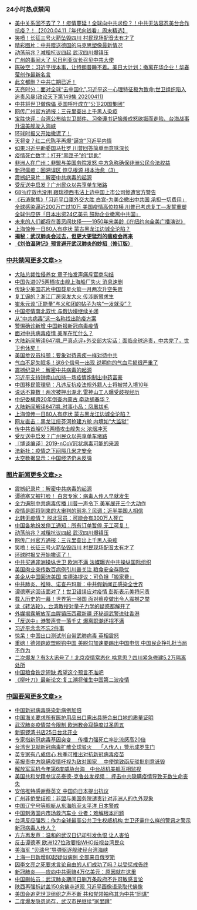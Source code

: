 <div class="catlist">
<h3>24小时热点禁闻</h3>
<ul>
<li><a href="https://github.com/fqnews/bnews/blob/master/taiwannews/20200411/1310605.md">美中关系回不去了？！疫情蔓延！全球向中共求偿？！中共无法容忍美台合作抗疫？！【2020.04.11『年代向钱看』周末精选】</a></li>
<li><a href="https://github.com/fqnews/bnews/blob/master/topimagenews/20200412/1310674.md">笑喷！长征三号火箭坠毁四川 村民现场配音太有才了</a></li>
<li><a href="https://github.com/fqnews/bnews/blob/master/cbnews/20200412/1310623.md">精彩图片：中共赠送德国的马克思塑像最新情况</a></li>
<li><a href="https://github.com/fqnews/bnews/blob/master/topimagenews/20200412/1310676.md">动荡前兆？减租抗议四起 武汉四川爆镇压</a></li>
<li><a href="https://github.com/fqnews/bnews/blob/master/cbnews/20200412/1310690.md">广州的事闹大了 尼日利亚议长召见中共大使</a></li>
<li><a href="https://github.com/fqnews/bnews/blob/master/cbnews/20200412/1310620.md">陈破空：习近平很本事，让特朗普睡不着。美日大计划：撤离在华企业！华春莹创作最新名言 </a></li>
<li><a href="https://github.com/fqnews/bnews/blob/master/finance/20200412/1310713.md">此文都删？中共亡期已近！</a></li>
<li><a href="https://github.com/fqnews/bnews/blob/master/cbnews/20200412/1310618.md">天亮时分：面对全球“去中国化”,习近平这一心理特征极为致命;世卫组织陷入追责风暴(政论天下第149集 20200411) </a></li>
<li><a href="https://github.com/fqnews/bnews/blob/master/ssgc/20200411/1310606.md">中共将世卫做傀儡 英国呼吁成立“公卫20国集团”</a></li>
<li><a href="https://github.com/fqnews/bnews/blob/master/topimagenews/20200412/1310675.md">网传广州官方通报：三元里查出上千黑人染疫</a></li>
<li><a href="https://github.com/fqnews/bnews/blob/master/bannedvideo/20200411/1310611.md">宝胜快评：台湾公布给世卫邮件、习帝谭书记恼羞成怒欲铤而走险、台海战事升温美舰驶入海峡</a></li>
<li><a href="https://github.com/fqnews/bnews/blob/master/topimagenews/20200412/1310673.md">环球时报又开始撒谎了！</a></li>
<li><a href="https://github.com/fqnews/bnews/blob/master/comments/20200412/1310855.md">天将变？红二代陈平再爆“逼宫”习近平内情</a></li>
<li><a href="https://github.com/fqnews/bnews/blob/master/cbnews/20200412/1310689.md">如果习近平助委国马杜罗 川普回答简单而意味深长</a></li>
<li><a href="https://github.com/fqnews/bnews/blob/master/ssgc/20200411/1310610.md">疫情死亡数字：打开“黑匣子”的“钥匙”</a></li>
<li><a href="https://github.com/fqnews/bnews/blob/master/worldnews/usa/20200412/1310652.md">非洲人在广州：非盟与美国务院发怒 中方急称确保非洲公民合法权益</a></li>
<li><a href="https://github.com/fqnews/bnews/blob/master/cbnews/20200411/1310607.md">新冠瘟疫：回溯误区 惊见根源 根本治愈（3）</a></li>
<li><a href="https://github.com/fqnews/bnews/blob/master/comments/20200412/1310987.md">震撼纪录片：解密中共病毒的起源</a></li>
<li><a href="https://github.com/fqnews/bnews/blob/master/cbnews/20200412/1310968.md">受反送中启发？广州民众以共享单车堵路</a></li>
<li><a href="https://github.com/fqnews/bnews/blob/master/cnnews/20200412/1310760.md">68％疗效也没用 跟瑞德西韦沾上边中国上市公司惨遭官方警告</a></li>
<li><a href="https://github.com/fqnews/bnews/blob/master/bannedvideo/20200412/1310622.md">《石涛聚焦》「习近平口罩外交大胜 白宫-为美企撤出中共国 承担一切费用」全球感染逼近200万亡过10万 美国疫情高位拉横 川普已考虑复工—发誓重塑全球供应链「日本出资24亿美元 鼓励企业撤离中共国」 </a></li>
<li><a href="https://github.com/fqnews/bnews/blob/master/comments/20200411/1310594.md">未来的人们都将在善恶间抉择——1950年宋美龄《在纽约向全美广播演说》</a></li>
<li><a href="https://github.com/fqnews/bnews/blob/master/cbnews/20200412/1310990.md">上海惊传一日80人有症状 蒙古黑龙江边城全沦陷？</a></li>
<li><b><a href="https://github.com/fqnews/bnews/blob/master/comments/20200211/1275071.md" target="_blank">揭秘：武汉肺炎会过去，但更大更猛烈的瘟疫会再来</a></b></li>
<li><b><a href="https://github.com/fqnews/bnews/blob/master/comments/20200207/1272816.md" target="_blank">《刘伯温碑记》预言避开武汉肺炎的妙招（修订版）</a></b></li>
</ul>
</div>

<div class="catlist">
<h3><a href="https://github.com/fqnews/bnews/blob/master/cbnews/" target="_blank">中共禁闻</a><span><a href="https://github.com/fqnews/bnews/blob/master/cbnews/" target="_blank" rel="nofollow">更多文章>></a></span></h3>
<ul>
<li><a href="https://github.com/fqnews/bnews/blob/master/cbnews/20200412/1311106.md" target="_blank">大陆总裁性侵养女 章子怡发声痛斥官商勾结</a></li>
<li><a href="https://github.com/fqnews/bnews/blob/master/cbnews/20200412/1311099.md" target="_blank">中国先进075两栖攻击舰上海船厂失火 消息速删</a></li>
<li><a href="https://github.com/fqnews/bnews/blob/master/cbnews/20200412/1311098.md" target="_blank">传缺少美国芯片中国载星火箭一月两次升空失败</a></li>
<li><a href="https://github.com/fqnews/bnews/blob/master/cbnews/20200412/1311095.md" target="_blank">复工逼的？浙江厂房突发大火 传涉断臂求生</a></li>
<li><a href="https://github.com/fqnews/bnews/blob/master/cbnews/20200412/1311092.md" target="_blank">崔永元谈“正能量”与义和团的帖子为啥“一发就没”？</a></li>
<li><a href="https://github.com/fqnews/bnews/blob/master/cbnews/20200412/1311091.md" target="_blank">中国疫情南北双忧 与俄边境继续关闭</a></li>
<li><a href="https://github.com/fqnews/bnews/blob/master/comments/20200412/1311062.md" target="_blank">从“中共病毒”这一名称找出防疫方案</a></li>
<li><a href="https://github.com/fqnews/bnews/blob/master/cbnews/20200412/1311090.md" target="_blank">警惕确诊新增 中国新报新冠病毒疫情</a></li>
<li><a href="https://github.com/fqnews/bnews/blob/master/cbnews/20200412/1311088.md" target="_blank">面对中共病毒疫情 美军在忙什么？</a></li>
<li><a href="https://github.com/fqnews/bnews/blob/master/cbnews/20200412/1311040.md" target="_blank">大陆新闻解读647期_严真点评+外交部大实话：面临全球追责，中共完了，世卫也休矣！</a></li>
<li><a href="https://github.com/fqnews/bnews/blob/master/cbnews/20200412/1311034.md" target="_blank">美国参议员科顿：要象对待恶疾一样对待中共</a></li>
<li><a href="https://github.com/fqnews/bnews/blob/master/cbnews/20200412/1311035.md" target="_blank">气血不足失眠多！这6个信号一出现 说明你的气血亏损很严重了</a></li>
<li><a href="https://github.com/fqnews/bnews/blob/master/comments/20200412/1310987.md" target="_blank">震撼纪录片：解密中共病毒的起源</a></li>
<li><a href="https://github.com/fqnews/bnews/blob/master/cbnews/20200412/1311019.md" target="_blank">习近平支持钟南山加持一场疫情炮制出中药富豪</a></li>
<li><a href="https://github.com/fqnews/bnews/blob/master/cbnews/20200412/1311018.md" target="_blank">中国移民管理局：凡违反抗疫法规外籍人士将被禁入境10年</a></li>
<li><a href="https://github.com/fqnews/bnews/blob/master/cbnews/20200412/1311005.md" target="_blank">说话不算数！两次被押出湖北 雷神山工人曝受歧视经历</a></li>
<li><a href="https://github.com/fqnews/bnews/blob/master/cbnews/20200412/1310997.md" target="_blank">中纪委横跨20年倒查内蒙古 牵动胡春华？</a></li>
<li><a href="https://github.com/fqnews/bnews/blob/master/cbnews/20200412/1310991.md" target="_blank">大陆新闻解读647期_时事小品：凤凰拔毛</a></li>
<li><a href="https://github.com/fqnews/bnews/blob/master/cbnews/20200412/1310990.md" target="_blank">上海惊传一日80人有症状 蒙古黑龙江边城全沦陷？</a></li>
<li><a href="https://github.com/fqnews/bnews/blob/master/cbnews/20200412/1310989.md" target="_blank">网友直击：黑龙江绥芬河抢建方舱 内境如“大监狱”</a></li>
<li><a href="https://github.com/fqnews/bnews/blob/master/cbnews/20200412/1310969.md" target="_blank">传中共首艘075两栖攻击舰失火 浓烟冲天</a></li>
<li><a href="https://github.com/fqnews/bnews/blob/master/cbnews/20200412/1310968.md" target="_blank">受反送中启发？广州民众以共享单车堵路</a></li>
<li><a href="https://github.com/fqnews/bnews/blob/master/cbnews/20200412/1310871.md" target="_blank">〖博谈编译〗2019-nCoV冠状病毒可能的来源</a></li>
<li><a href="https://github.com/fqnews/bnews/blob/master/cbnews/20200412/1310870.md" target="_blank">法新社：疫情之下间隔几米才安全</a></li>
<li><a href="https://github.com/fqnews/bnews/blob/master/cbnews/20200412/1310869.md" target="_blank">太空数据显示：中国经济仍未反弹</a></li>

</ul>
</div>
<div class="catlist">
<h3><a href="https://github.com/fqnews/bnews/blob/master/topimagenews/" target="_blank">图片新闻</a><span><a href="https://github.com/fqnews/bnews/blob/master/topimagenews/" target="_blank" rel="nofollow">更多文章>></a></span></h3>
<ul>
<li><a href="https://github.com/fqnews/bnews/blob/master/comments/20200412/1310987.md" target="_blank">震撼纪录片：解密中共病毒的起源</a></li>
<li><a href="https://github.com/fqnews/bnews/blob/master/topimagenews/20200412/1311028.md" target="_blank">谭德塞又被打脸！ 白宫专家：病毒人传人早就发生</a></li>
<li><a href="https://github.com/fqnews/bnews/blob/master/topimagenews/20200412/1311027.md" target="_blank">全力遏制中共病毒传播 川普一声令下 美军展开三个大动作</a></li>
<li><a href="https://github.com/fqnews/bnews/blob/master/topimagenews/20200412/1311026.md" target="_blank">疫情是即将到来的大审判的前兆？民调：近半美国人相信</a></li>
<li><a href="https://github.com/fqnews/bnews/blob/master/topimagenews/20200412/1311020.md" target="_blank">北韩无疫情？ 脱北官员：可能会有300万人死亡</a></li>
<li><a href="https://github.com/fqnews/bnews/blob/master/topimagenews/20200412/1311004.md" target="_blank">中国各地纷发停工通知：所有订单暂停 无工可复！</a></li>
<li><a href="https://github.com/fqnews/bnews/blob/master/topimagenews/20200412/1310676.md" target="_blank">动荡前兆？减租抗议四起 武汉四川爆镇压</a></li>
<li><a href="https://github.com/fqnews/bnews/blob/master/topimagenews/20200412/1310675.md" target="_blank">网传广州官方通报：三元里查出上千黑人染疫</a></li>
<li><a href="https://github.com/fqnews/bnews/blob/master/topimagenews/20200412/1310674.md" target="_blank">笑喷！长征三号火箭坠毁四川 村民现场配音太有才了</a></li>
<li><a href="https://github.com/fqnews/bnews/blob/master/topimagenews/20200412/1310673.md" target="_blank">环球时报又开始撒谎了！</a></li>
<li><a href="https://github.com/fqnews/bnews/blob/master/topimagenews/20200412/1310672.md" target="_blank">中共买通非洲操纵世卫 欧洲不满 法媒曝光中共操纵国际组织</a></li>
<li><a href="https://github.com/fqnews/bnews/blob/master/topimagenews/20200412/1310671.md" target="_blank">美国肉业突传数百病例引川普关注 粮食安全存隐忧</a></li>
<li><a href="https://github.com/fqnews/bnews/blob/master/topimagenews/20200412/1310670.md" target="_blank">美企从中国回流美国 库德洛提议：可负担「搬家费」</a></li>
<li><a href="https://github.com/fqnews/bnews/blob/master/topimagenews/20200411/1310562.md" target="_blank">中共肺炎、推特、诺查丹玛斯：中共假新闻正感染全世界</a></li>
<li><a href="https://github.com/fqnews/bnews/blob/master/topimagenews/20200411/1310561.md" target="_blank">谭德塞这回该面对了！世卫错误应对疫情 彭斯表示美将问责</a></li>
<li><a href="https://github.com/fqnews/bnews/blob/master/topimagenews/20200411/1310463.md" target="_blank">载入历史的一幕！世界第一强国 面对瘟疫做出令人震撼之举</a></li>
<li><a href="https://github.com/fqnews/bnews/blob/master/comments/20200411/1310189.md" target="_blank">读《转法轮》，台湾教授对量子力学的疑惑都解开了</a></li>
<li><a href="https://github.com/fqnews/bnews/blob/master/topimagenews/20200411/1310310.md" target="_blank">外媒揭露解放军血腥镇压西藏新疆 还秘调武警进驻香港</a></li>
<li><a href="https://github.com/fqnews/bnews/blob/master/topimagenews/20200411/1310296.md" target="_blank">「反送中」港警声誉一落千丈 爆离职潮还招不满</a></li>
<li><a href="https://github.com/fqnews/bnews/blob/master/topimagenews/20200411/1310206.md" target="_blank">习近平念念不忘2件事</a></li>
<li><a href="https://github.com/fqnews/bnews/blob/master/topimagenews/20200410/1310163.md" target="_blank">惊呆！中国出口测试剂自带武肺病毒 英相震怒</a></li>
<li><a href="https://github.com/fqnews/bnews/blob/master/topimagenews/20200410/1310133.md" target="_blank">重磅！德领跑欧盟脱钩中国 美脱勾加速要踢出中国电信 中国民企挣扎批当局不作为</a></li>
<li><a href="https://github.com/fqnews/bnews/blob/master/topimagenews/20200410/1310034.md" target="_blank">二次爆发？有3大讯号了！北京疫情常态化 啥意思？四川紧急修建5.2万隔离处所</a></li>
<li><a href="https://github.com/fqnews/bnews/blob/master/topimagenews/20200410/1309960.md" target="_blank">中国粮食铁定短缺 希望这个预言不准吧</a></li>
<li><a href="https://github.com/fqnews/bnews/blob/master/topimagenews/20200410/1309959.md" target="_blank">《柳叶刀》最新论文:复工潮将催生中国第二波疫情</a></li>

</ul>
</div>
<div class="catlist">
<h3><a href="https://github.com/fqnews/bnews/blob/master/headline/" target="_blank">中国要闻</a><span><a href="https://github.com/fqnews/bnews/blob/master/headline/" target="_blank" rel="nofollow">更多文章>></a></span></h3>
<ul>
<li><a href="https://github.com/fqnews/bnews/blob/master/headline/20200412/1311030.md" target="_blank">中国新冠病毒感染新病例加倍</a></li>
<li><a href="https://github.com/fqnews/bnews/blob/master/headline/20200412/1310806.md" target="_blank">中国海关要求所有医护用品出口需出具符合出口地的质量证明</a></li>
<li><a href="https://github.com/fqnews/bnews/blob/master/headline/20200412/1310805.md" target="_blank">武汉肺炎疫情禁令限制   欧洲教会寂静度过圣周五</a></li>
<li><a href="https://github.com/fqnews/bnews/blob/master/headline/20200412/1310804.md" target="_blank">新铜锣湾书店25日台北开业</a></li>
<li><a href="https://github.com/fqnews/bnews/blob/master/headline/20200412/1310803.md" target="_blank">专家指新冠病毒基因突变　 传播力强死亡率比流感高20倍</a></li>
<li><a href="https://github.com/fqnews/bnews/blob/master/headline/20200412/1310802.md" target="_blank">台湾世卫就新冠病毒扩散全球驳火　 「人传人」警示成罗生门</a></li>
<li><a href="https://github.com/fqnews/bnews/blob/master/headline/20200412/1310801.md" target="_blank">英专家有八成信心  秋季可推出对抗新冠病毒疫苗</a></li>
<li><a href="https://github.com/fqnews/bnews/blob/master/headline/20200412/1310800.md" target="_blank">英报责中方隐瞒疫情吁视为敌对国家　 中使馆致函反驳批刻意诋毁</a></li>
<li><a href="https://github.com/fqnews/bnews/blob/master/headline/20200412/1310799.md" target="_blank">解放军军机今年第6度威胁台海　中台战机美舰互相监视</a></li>
<li><a href="https://github.com/fqnews/bnews/blob/master/headline/20200412/1310798.md" target="_blank">美国共和党籍参议员泰德-克鲁兹发视频： 抨击中共隐瞒疫情导致无数生命丧失</a></li>
<li><a href="https://github.com/fqnews/bnews/blob/master/headline/20200412/1310797.md" target="_blank">安倍推特感谢蔡英文 中国向日本提出抗议</a></li>
<li><a href="https://github.com/fqnews/bnews/blob/master/headline/20200412/1310796.md" target="_blank">广州非侨受歧视：非盟与美国务院谴责针对非洲人的仇外现象</a></li>
<li><a href="https://github.com/fqnews/bnews/blob/master/headline/20200412/1310795.md" target="_blank">中国辽宁号等舰艇从东海航至太平洋 日本警戒</a></li>
<li><a href="https://github.com/fqnews/bnews/blob/master/headline/20200412/1310794.md" target="_blank">中国刺激国内市场救汽车业 业者：难解根本问题</a></li>
<li><a href="https://github.com/fqnews/bnews/blob/master/headline/20200412/1310793.md" target="_blank">台湾反应强烈：作为全球最高公共卫生权威机构 世卫还需什么样的警讯才警示新冠病毒人传人？</a></li>
<li><a href="https://github.com/fqnews/bnews/blob/master/headline/20200412/1310792.md" target="_blank">方方再发声：温和的武汉日记却引发仇恨 让人害怕</a></li>
<li><a href="https://github.com/fqnews/bnews/blob/master/headline/20200412/1310791.md" target="_blank">反击谭德塞 欧洲127位政要指WHO歧视台湾民众</a></li>
<li><a href="https://github.com/fqnews/bnews/blob/master/headline/20200412/1310790.md" target="_blank">美海军 “贝瑞号”导弹驱逐舰驶经台湾海峡</a></li>
<li><a href="https://github.com/fqnews/bnews/blob/master/headline/20200412/1310789.md" target="_blank">上海一日新增80起疑似病例 全部来自俄罗斯</a></li>
<li><a href="https://github.com/fqnews/bnews/blob/master/headline/20200412/1310629.md" target="_blank">因李文亮之死要求言论自由的人们成功了吗？以受惩戒告终</a></li>
<li><a href="https://github.com/fqnews/bnews/blob/master/headline/20200412/1310625.md" target="_blank">新冠肺炎——应向中共索赔4万亿美元：原因就在这里</a></li>
<li><a href="https://github.com/fqnews/bnews/blob/master/headline/20200411/1310601.md" target="_blank">中国删帖员：武汉肺炎期间日删万条政府不许可敏感言论</a></li>
<li><a href="https://github.com/fqnews/bnews/blob/master/headline/20200411/1310600.md" target="_blank">陕西再强拆封盖150余佛寺道观 习近平画像语录取代佛像</a></li>
<li><a href="https://github.com/fqnews/bnews/blob/master/headline/20200411/1310507.md" target="_blank">美国会追究世卫组织之声不断 共和党领袖称其为中共“同谋”</a></li>
<li><a href="https://github.com/fqnews/bnews/blob/master/headline/20200411/1310506.md" target="_blank">二度爆发隐患尚存，武汉市民继续“家里蹲”</a></li>

</ul>
</div>